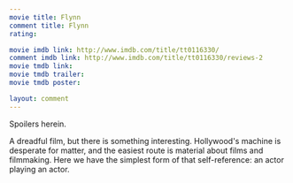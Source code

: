 ```yaml
---
movie title: Flynn
comment title: Flynn
rating: 

movie imdb link: http://www.imdb.com/title/tt0116330/
comment imdb link: http://www.imdb.com/title/tt0116330/reviews-2
movie tmdb link: 
movie tmdb trailer: 
movie tmdb poster: 

layout: comment
---
```


Spoilers herein.

A dreadful film, but there is something interesting. Hollywood's machine is desperate for matter, and the easiest route is material about films and filmmaking. Here we have the simplest form of that self-reference: an actor playing an actor.